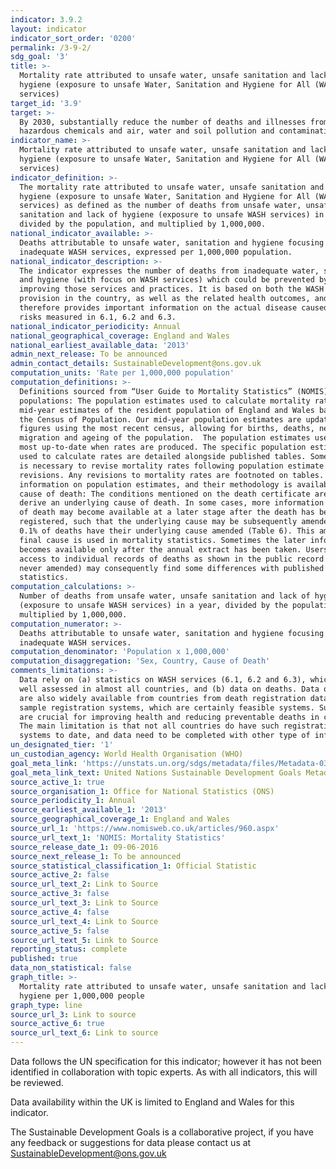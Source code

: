 ```yaml
---
indicator: 3.9.2
layout: indicator
indicator_sort_order: '0200'
permalink: /3-9-2/
sdg_goal: '3'
title: >-
  Mortality rate attributed to unsafe water, unsafe sanitation and lack of
  hygiene (exposure to unsafe Water, Sanitation and Hygiene for All (WASH)
  services)
target_id: '3.9'
target: >-
  By 2030, substantially reduce the number of deaths and illnesses from
  hazardous chemicals and air, water and soil pollution and contamination
indicator_name: >-
  Mortality rate attributed to unsafe water, unsafe sanitation and lack of
  hygiene (exposure to unsafe Water, Sanitation and Hygiene for All (WASH)
  services)
indicator_definition: >-
  The mortality rate attributed to unsafe water, unsafe sanitation and lack of
  hygiene (exposure to unsafe Water, Sanitation and Hygiene for All (WASH)
  services) as defined as the number of deaths from unsafe water, unsafe
  sanitation and lack of hygiene (exposure to unsafe WASH services) in a year,
  divided by the population, and multiplied by 1,000,000.
national_indicator_available: >-
  Deaths attributable to unsafe water, sanitation and hygiene focusing on
  inadequate WASH services, expressed per 1,000,000 population.
national_indicator_description: >-
  The indicator expresses the number of deaths from inadequate water, sanitation
  and hygiene (with focus on WASH services) which could be prevented by
  improving those services and practices. It is based on both the WASH service
  provision in the country, as well as the related health outcomes, and
  therefore provides important information on the actual disease caused by the
  risks measured in 6.1, 6.2 and 6.3.
national_indicator_periodicity: Annual
national_geographical_coverage: England and Wales
national_earliest_available_data: '2013'
admin_next_release: To be announced
admin_contact_details: SustainableDevelopment@ons.gov.uk
computation_units: 'Rate per 1,000,000 population'
computation_definitions: >-
  Definitions sourced from “User Guide to Mortality Statistics” (NOMIS). Base
  populations: The population estimates used to calculate mortality rates are
  mid-year estimates of the resident population of England and Wales based on
  the Census of Population. Our mid-year population estimates are updated
  figures using the most recent census, allowing for births, deaths, net
  migration and ageing of the population.  The population estimates used are the
  most up-to-date when rates are produced. The specific population estimates
  used to calculate rates are detailed alongside published tables. Sometimes it
  is necessary to revise mortality rates following population estimate
  revisions. Any revisions to mortality rates are footnoted on tables. Further
  information on population estimates, and their methodology is available. Final
  cause of death: The conditions mentioned on the death certificate are used to
  derive an underlying cause of death. In some cases, more information on cause
  of death may become available at a later stage after the death has been
  registered, such that the underlying cause may be subsequently amended. Around
  0.1% of deaths have their underlying cause amended (Table 6). This amended or
  final cause is used in mortality statistics. Sometimes the later information
  becomes available only after the annual extract has been taken. Users with
  access to individual records of deaths as shown in the public record (which is
  never amended) may consequently find some differences with published
  statistics.
computation_calculations: >-
  Number of deaths from unsafe water, unsafe sanitation and lack of hygiene
  (exposure to unsafe WASH services) in a year, divided by the population, and
  multiplied by 1,000,000.
computation_numerator: >-
  Deaths attributable to unsafe water, sanitation and hygiene focusing on
  inadequate WASH services.
computation_denominator: 'Population x 1,000,000'
computation_disaggregation: 'Sex, Country, Cause of Death'
comments_limitations: >-
  Data rely on (a) statistics on WASH services (6.1, 6.2 and 6.3), which are
  well assessed in almost all countries, and (b) data on deaths. Data on deaths
  are also widely available from countries from death registration data or
  sample registration systems, which are certainly feasible systems. Such data
  are crucial for improving health and reducing preventable deaths in countries.
  The main limitation is that not all countries do have such registration
  systems to date, and data need to be completed with other type of information.
un_designated_tier: '1'
un_custodian_agency: World Health Organisation (WHO)
goal_meta_link: 'https://unstats.un.org/sdgs/metadata/files/Metadata-03-09-02.pdf'
goal_meta_link_text: United Nations Sustainable Development Goals Metadata (PDF 214 KB)
source_active_1: true
source_organisation_1: Office for National Statistics (ONS)
source_periodicity_1: Annual
source_earliest_available_1: '2013'
source_geographical_coverage_1: England and Wales
source_url_1: 'https://www.nomisweb.co.uk/articles/960.aspx'
source_url_text_1: 'NOMIS: Mortality Statistics'
source_release_date_1: 09-06-2016
source_next_release_1: To be announced
source_statistical_classification_1: Official Statistic
source_active_2: false
source_url_text_2: Link to Source
source_active_3: false
source_url_text_3: Link to Source
source_active_4: false
source_url_text_4: Link to Source
source_active_5: false
source_url_text_5: Link to Source
reporting_status: complete
published: true
data_non_statistical: false
graph_title: >-
  Mortality rate attributed to unsafe water, unsafe sanitation and lack of
  hygiene per 1,000,000 people
graph_type: line
source_url_3: Link to source
source_active_6: true
source_url_text_6: Link to source
---
```

Data follows the UN specification for this indicator; however it has not been identified in collaboration with topic experts. As with all indicators, this will be reviewed.
  
Data availability within the UK is limited to England and Wales for this indicator.
  
The Sustainable Development Goals is a collaborative project, if you have any feedback or suggestions for data please contact us at <SustainableDevelopment@ons.gov.uk>
